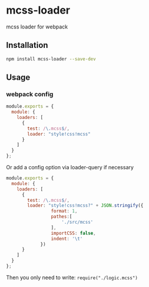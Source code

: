 # mcss-loader
mcss loader for webpack

## Installation

```bash
npm install mcss-loader --save-dev
````

## Usage

### webpack config
```javascript
module.exports = {
  module: {
    loaders: [
      {
        test: /\.mcss$/,
        loader: "style!css!mcss"
      }
    ]
  }
};
```

Or add a config option via loader-query if necessary
```javascript
module.exports = {
  module: {
    loaders: [
      {
        test: /\.mcss$/,
        loader: "style!css!mcss?" + JSON.stringify({
                 format: 1,
                 pathes:[
                     './src/mcss'
                 ],
                 importCSS: false,
                 indent: '\t'
             })
      }
    ]
  }
};
```

Then you only need to write: `require("./logic.mcss")`
